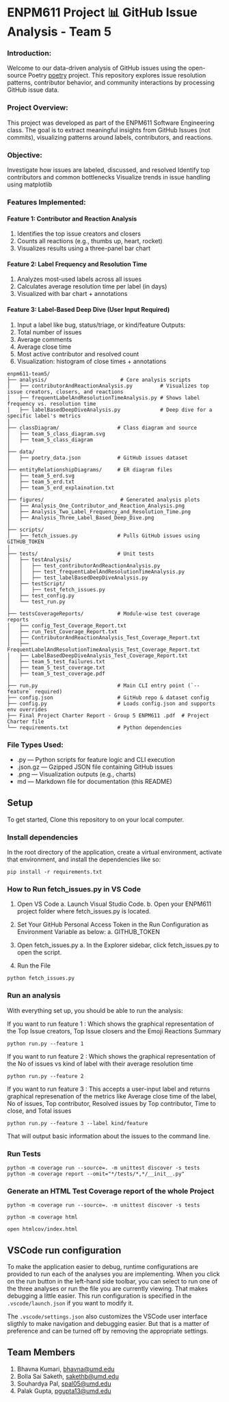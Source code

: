 # ENPM611 Project 📊 GitHub Issue Analysis - Team 5

### Introduction:
Welcome to our data-driven analysis of GitHub issues using the open-source Poetry [poetry](https://github.com/python-poetry/poetry/issues) project. This repository explores issue resolution patterns, contributor behavior, and community interactions by processing GitHub issue data.

### Project Overview:
This project was developed as part of the ENPM611 Software Engineering class. The goal is to extract meaningful insights from GitHub Issues (not commits), visualizing patterns around labels, contributors, and reactions.

### Objective:
Investigate how issues are labeled, discussed, and resolved
Identify top contributors and common bottlenecks
Visualize trends in issue handling using matplotlib

### Features Implemented:

#### Feature 1: Contributor and Reaction Analysis
1. Identifies the top issue creators and closers
2. Counts all reactions (e.g., thumbs up, heart, rocket)
3. Visualizes results using a three-panel bar chart

#### Feature 2: Label Frequency and Resolution Time
1. Analyzes most-used labels across all issues
2. Calculates average resolution time per label (in days)
3. Visualized with bar chart + annotations

#### Feature 3: Label-Based Deep Dive (User Input Required)
1. Input a label like bug, status/triage, or kind/feature
Outputs:
1. Total number of issues
2. Average comments
3. Average close time
4. Most active contributor and resolved count
5. Visualization: histogram of close times + annotations

```
enpm611-team5/
├── analysis/                        # Core analysis scripts
│   ├── contributorAndReactionAnalysis.py         # Visualizes top issue creators, closers, and reactions
│   ├── frequentLabelAndResolutionTimeAnalysis.py # Shows label frequency vs. resolution time
│   ├── labelBasedDeepDiveAnalysis.py             # Deep dive for a specific label's metrics
│
├── classDiagram/                   # Class diagram and source
│   ├── team_5_class_diagram.svg
│   ├── team_5_class_diagram
│
├── data/
│   ├── poetry_data.json            # GitHub issues dataset
│
├── entityRelationshipDiagrams/     # ER diagram files
│   ├── team_5_erd.svg
│   ├── team_5_erd.txt
│   ├── team_5_erd_explaination.txt
│
├── figures/                         # Generated analysis plots
│   ├── Analysis_One_Contributor_and_Reaction_Analysis.png
│   ├── Analysis_Two_Label_Frequency_and_Resolution_Time.png
│   ├── Analysis_Three_Label_Based_Deep_Dive.png
│
├── scripts/
│   ├── fetch_issues.py             # Pulls GitHub issues using GITHUB_TOKEN
│
├── tests/                          # Unit tests
│   ├── testAnalysis/
│   │   ├── test_contributorAndReactionAnalysis.py
│   │   ├── test_frequentLabelAndResolutionTimeAnalysis.py
│   │   ├── test_labelBasedDeepDiveAnalysis.py
│   ├── testScript/
│   │   ├── test_fetch_issues.py
│   ├── test_config.py
│   └── test_run.py
│
├── testsCoverageReports/           # Module-wise test coverage reports
│   ├── config_Test_Coverage_Report.txt
│   ├── run_Test_Coverage_Report.txt
│   ├── ContributorAndReactionAnalysis_Test_Coverage_Report.txt
│   ├── FrequentLabelAndResolutionTimeAnalysis_Test_Coverage_Report.txt
│   ├── LabelBasedDeepDiveAnalysis_Test_Coverage_Report.txt
│   ├── team_5_test_failures.txt
│   ├── team_5_test_coverage.txt
│   ├── team_5_test_coverage.pdf
│
├── run.py                          # Main CLI entry point (`--feature` required)
├── config.json                     # GitHub repo & dataset config
├── config.py                       # Loads config.json and supports env overrides
├── Final Project Charter Report - Group 5 ENPM611 .pdf  # Project Charter file
└── requirements.txt                # Python dependencies

```


### File Types Used:
- .py — Python scripts for feature logic and CLI execution
-  .json.gz — Gzipped JSON file containing GitHub issues
-   .png — Visualization outputs (e.g., charts)
-  md — Markdown file for documentation (this README)

## Setup

To get started, Clone this repository to on your local computer. 

### Install dependencies

In the root directory of the application, create a virtual environment, activate that environment, and install the dependencies like so:

```
pip install -r requirements.txt
```

### How to Run fetch_issues.py in VS Code
 1. Open VS Code
 a. Launch Visual Studio Code.
 b. Open your ENPM611 project folder where fetch_issues.py is located.

 3. Set Your GitHub Personal Access Token in the Run Configuration as Environment Variable as below:
 a. GITHUB_TOKEN

4. Open fetch_issues.py
a. In the Explorer sidebar, click fetch_issues.py to open the script.

5. Run the File
```
python fetch_issues.py
```

### Run an analysis

With everything set up, you should be able to run the analysis:

If you want to run feature 1 : Which shows the graphical representation of the Top Issue creators, Top Issue closers and the Emoji Reactions Summary

```
python run.py --feature 1
```

If you want to run feature 2 : Which shows the graphical representation of the No of issues vs kind of label with their average resolution time

```
python run.py --feature 2
```
If you want to run feature 3 : This accepts a user-input label and returns graphical represenation  of the metrics like Average close time of the label, No of issues, Top contributor, Resolved issues by Top contributor, Time to close, and Total issues

```
python run.py --feature 3 --label kind/feature
```

That will output basic information about the issues to the command line.


### Run Tests

```
python -m coverage run --source=. -m unittest discover -s tests
python -m coverage report --omit="*/tests/*,*/__init__.py"
```

### Generate an HTML Test Coverage report of the whole Project

```
python -m coverage run --source=. -m unittest discover -s tests
```
```
python -m coverage html
```
```
open htmlcov/index.html
```


## VSCode run configuration

To make the application easier to debug, runtime configurations are provided to run each of the analyses you are implementing. When you click on the run button in the left-hand side toolbar, you can select to run one of the three analyses or run the file you are currently viewing. That makes debugging a little easier. This run configuration is specified in the `.vscode/launch.json` if you want to modify it.

The `.vscode/settings.json` also customizes the VSCode user interface sligthly to make navigation and debugging easier. But that is a matter of preference and can be turned off by removing the appropriate settings.

## Team Members
1. Bhavna Kumari, bhavna@umd.edu
2. Bolla Sai Saketh, sakethb@umd.edu
3. Souhardya Pal, spal05@umd.edu
4. Palak Gupta, pgupta13@umd.edu


